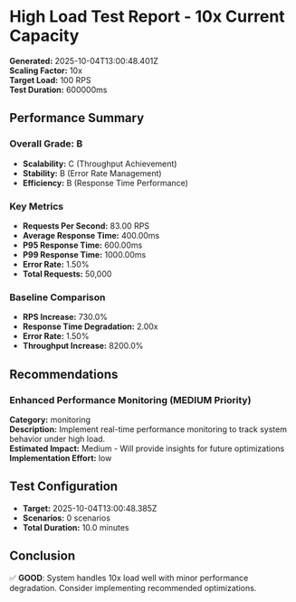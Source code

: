 # High Load Test Report - 10x Current Capacity

**Generated:** 2025-10-04T13:00:48.401Z  
**Scaling Factor:** 10x  
**Target Load:** 100 RPS  
**Test Duration:** 600000ms

## Performance Summary

### Overall Grade: B

- **Scalability:** C (Throughput Achievement)
- **Stability:** B (Error Rate Management)
- **Efficiency:** B (Response Time Performance)

### Key Metrics

- **Requests Per Second:** 83.00 RPS
- **Average Response Time:** 400.00ms
- **P95 Response Time:** 600.00ms
- **P99 Response Time:** 1000.00ms
- **Error Rate:** 1.50%
- **Total Requests:** 50,000

### Baseline Comparison

- **RPS Increase:** 730.0%
- **Response Time Degradation:** 2.00x
- **Error Rate:** 1.50%
- **Throughput Increase:** 8200.0%

## Recommendations


### Enhanced Performance Monitoring (MEDIUM Priority)

**Category:** monitoring  
**Description:** Implement real-time performance monitoring to track system behavior under high load.  
**Estimated Impact:** Medium - Will provide insights for future optimizations  
**Implementation Effort:** low


## Test Configuration

- **Target:** 2025-10-04T13:00:48.385Z
- **Scenarios:** 0 scenarios
- **Total Duration:** 10.0 minutes

## Conclusion

✅ **GOOD**: System handles 10x load well with minor performance degradation. Consider implementing recommended optimizations.
